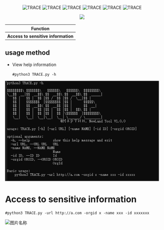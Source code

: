   <div align="center">
 <p align="center">
 <img title="TRACE" src='https://img.shields.io/badge/TRACE-1.0.0-brightgreen.svg' />
 <img title="TRACE" src='https://img.shields.io/badge/NewLand+API-Tool'/>
 <img title="TRACE" src='https://img.shields.io/badge/Python-3.9-yellow.svg' />
  <img title="TRACE" src='https://img.shields.io/badge/HackerTool-x' />
 <img title="TRACE" src='https://img.shields.io/static/v1?label=Author&message=@Martin&color=red'/>
 <img title="TRACE" src='https://img.shields.io/badge/-Linux-F16061?logo=linux&logoColor=000'/>
 </p>
  <img height="137px" src="https://github-readme-stats.vercel.app/api?username=MartinXMax&hide_title=true&hide_border=true&show_icons=trueline_height=21&text_color=000&icon_color=000&bg_color=0,ea6161,ffc64d,fffc4d,52fa5a&theme=graywhite" />
  
   
 <table>
  <tr>
      <th>Function</th>
  </tr>
  <tr>
    <th>Access to sensitive information</th>
  </tr>
 
 </table>
</div>

## usage method
  * View help information

      ```#python3 TRACE.py -h```

  ![图片名称](./PT/help.png)  

# Access to sensitive information


 ```#python3 TRACE.py -url http://a.com -orgid x -name xxx -id xxxxxxx```
 
  
  ![图片名称](./PT/hacked.png)  


